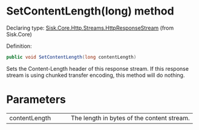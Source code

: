 <!--

Copyrights 2023 Sisk Framework - CypherPotato
Published under MIT license

!!! DO NOT EDIT THIS FILE !!!
This file was generated by a tool in the Sisk package. To edit the information in this documentation,
edit the XML documentation present in the Sisk source code.

-->


# SetContentLength(long) method

Declaring type: [Sisk.Core.Http.Streams.HttpResponseStream](/read?q=/contents/spec/Sisk.Core.Http.Streams.HttpResponseStream.md) (from Sisk.Core)


Definition:

```cs
public void SetContentLength(long contentLength)
```

Sets the Content-Length header of this response stream. If this response stream is using chunked transfer encoding, this method will do nothing.


# Parameters

<table>
    <tbody>
<tr>
    <td width="33%">contentLength</td>
    <td>The length in bytes of the content stream.</td>
</tr>
    </tbody>
</table>
